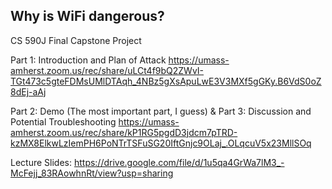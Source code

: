 ## Why is WiFi dangerous?

CS 590J Final Capstone Project

Part 1: Introduction and Plan of Attack
https://umass-amherst.zoom.us/rec/share/uLCt4f9bQ2ZWvI-TGt473c5gteFDMsUMlDTAqh_4NBz5gXsApuLwE3V3MXf5gGKy.B6VdS0oZ8dEj-aAj

Part 2: Demo (The most important part, I guess) & Part 3: Discussion and Potential Troubleshooting
https://umass-amherst.zoom.us/rec/share/kP1RG5pgdD3jdcm7pTRD-kzMX8ElkwLzIemPH6PoNTrTSFuSG20IftGnjc9OLaj_.OLqcuV5x23MllSOq

Lecture Slides: https://drive.google.com/file/d/1u5qa4GrWa7lM3_-McFejj_83RAowhnRt/view?usp=sharing
